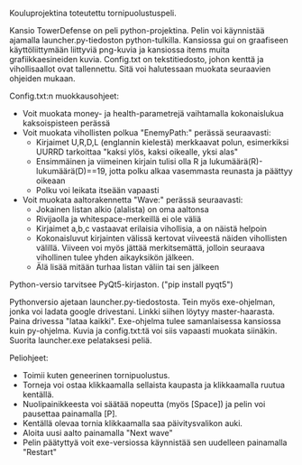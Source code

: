 Kouluprojektina toteutettu tornipuolustuspeli.

Kansio TowerDefense on peli python-projektina. Pelin voi käynnistää ajamalla launcher.py-tiedoston python-tulkilla.
Kansiossa gui on graafiseen käyttöliittymään liittyviä png-kuvia ja kansiossa items muita grafiikkaesineiden kuvia.
Config.txt on tekstitiedosto, johon kenttä ja vihollisaallot ovat tallennettu. Sitä voi halutessaan muokata seuraavien ohjeiden mukaan.

Config.txt:n muokkausohjeet:
- Voit muokata money- ja health-parametrejä vaihtamalla kokonaislukua kaksoispisteen perässä
- Voit muokata vihollisten polkua "EnemyPath:" perässä seuraavasti:
    - Kirjaimet U,R,D,L (englannin kielestä) merkkaavat polun, esimerkiksi UURRD tarkoittaa "kaksi ylös, kaksi oikealle, yksi alas"
    - Ensimmäinen ja viimeinen kirjain tulisi olla R ja lukumäärä(R)-lukumäärä(D)==19, jotta polku alkaa vasemmasta reunasta ja päättyy oikeaan
    - Polku voi leikata itseään vapaasti
- Voit muokata aaltorakennetta "Wave:" perässä seuraavasti:
    - Jokainen listan alkio (alalista) on oma aaltonsa
    - Rivijaolla ja whitespace-merkeillä ei ole väliä
    - Kirjaimet a,b,c vastaavat erilaisia vihollisia, a on näistä helpoin
    - Kokonaisluvut kirjainten välissä kertovat viiveestä näiden vihollisten välillä. Viiveen voi myös jättää merkitsemättä, jolloin seuraava vihollinen tulee yhden aikayksikön jälkeen.
    - Älä lisää mitään turhaa listan väliin tai sen jälkeen

Python-versio tarvitsee PyQt5-kirjaston. ("pip install pyqt5")

Pythonversio ajetaan launcher.py-tiedostosta. Tein myös exe-ohjelman, jonka voi ladata google drivestani. Linkki siihen löytyy master-haarasta. Paina drivessa "lataa kaikki".
Exe-ohjelma tulee samanlaisessa kansiossa kuin py-ohjelma. Kuvia ja config.txt:tä voi siis vapaasti muokata siinäkin. Suorita launcher.exe pelataksesi peliä.

Peliohjeet:
- Toimii kuten geneerinen tornipuolustus.
- Torneja voi ostaa klikkaamalla sellaista kaupasta ja klikkaamalla ruutua kentällä.
- Nuolipainikkeesta voi säätää nopeutta (myös [Space]) ja pelin voi pausettaa painamalla [P].
- Kentällä olevaa tornia klikkaamalla saa päivitysvalikon auki.
- Aloita uusi aalto painamalla "Next wave"
- Pelin päätyttyä voit exe-versiossa käynnistää sen uudelleen painamalla "Restart"
